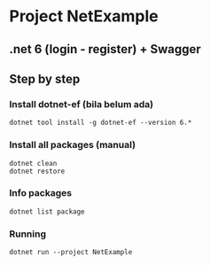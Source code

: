 # Project NetExample

## .net 6 (login - register) + Swagger

## Step by step

### Install dotnet-ef (bila belum ada)

    dotnet tool install -g dotnet-ef --version 6.*

### Install all packages (manual)

    dotnet clean
    dotnet restore

### Info packages

    dotnet list package

### Running

    dotnet run --project NetExample

